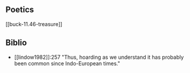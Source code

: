 ## Poetics
[[buck-11.46-treasure]]
## Biblio
- [[lindow1982]]:257 "Thus, hoarding as we understand it has probably been common since Indo-European times."